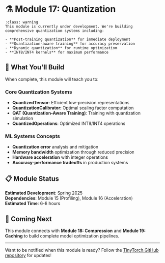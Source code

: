 # ⚗️ Module 17: Quantization

```{admonition} Coming Soon!
:class: warning
This module is currently under development. We're building comprehensive quantization systems including:

- **Post-training quantization** for immediate deployment
- **Quantization-aware training** for accuracy preservation
- **Dynamic quantization** for runtime optimization
- **INT8/INT4 kernels** for maximum performance
```

## 🎯 What You'll Build

When complete, this module will teach you to:

### Core Quantization Systems
- **QuantizedTensor**: Efficient low-precision representations
- **QuantizationCalibrator**: Optimal scaling factor computation
- **QAT (Quantization-Aware Training)**: Training with quantization simulation
- **QuantizedOperations**: Optimized INT8/INT4 operations

### ML Systems Concepts
- **Quantization error** analysis and mitigation
- **Memory bandwidth** optimization through reduced precision
- **Hardware acceleration** with integer operations
- **Accuracy-performance tradeoffs** in production systems

## 📋 Module Status

**Estimated Development**: Spring 2025  
**Dependencies**: Module 15 (Profiling), Module 16 (Acceleration)  
**Estimated Time**: 6-8 hours

## 🚀 Coming Next

This module connects with **Module 18: Compression** and **Module 19: Caching** to build complete model optimization pipelines.

---

Want to be notified when this module is ready? Follow the [TinyTorch GitHub repository](https://github.com/your-repo/tinytorch) for updates!